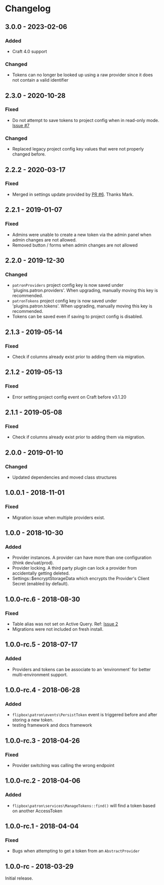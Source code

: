 Changelog
=========
## 3.0.0 - 2023-02-06
### Added
- Craft 4.0 support

### Changed
- Tokens can no longer be looked up using a raw provider since it does not contain a valid identifier


## 2.3.0 - 2020-10-28
### Fixed
- Do not attempt to save tokens to project config when in read-only mode. [Issue #7](https://github.com/flipboxfactory/patron/issues/7)

### Changed
- Replaced legacy project config key values that were not properly changed before.

## 2.2.2 - 2020-03-17
### Fixed
- Merged in settings update provided by [PR #6](https://github.com/flipboxfactory/patron/pull/6).  Thanks Mark.

## 2.2.1 - 2019-01-07
### Fixed
- Admins were unable to create a new token via the admin panel when admin changes are not allowed.  
- Removed button / forms when admin changes are not allowed

## 2.2.0 - 2019-12-30
### Changed
- `patronProviders` project config key is now saved under 'plugins.patron.providers'.  When upgrading, manually moving this key is recommended.
- `patronTokens` project config key is now saved under 'plugins.patron.tokens'.  When upgrading, manually moving this key is recommended.
- Tokens can be saved even if saving to project config is disabled.

## 2.1.3 - 2019-05-14
### Fixed
- Check if columns already exist prior to adding them via migration.

## 2.1.2 - 2019-05-13
### Fixed
- Error setting project config event on Craft before v3.1.20

## 2.1.1 - 2019-05-08
### Fixed
- Check if columns already exist prior to adding them via migration.

## 2.0.0 - 2019-01-10
### Changed
- Updated dependencies and moved class structures

## 1.0.0.1 - 2018-11-01
### Fixed
- Migration issue when multiple providers exist.

## 1.0.0 - 2018-10-30
### Added
- Provider instances.  A provider can have more than one configuration (think dev/uat/prod).
- Provider locking.  A third party plugin can lock a provider from accidentally getting deleted.
- Settings::$encryptStorageData which encrypts the Provider's Client Secret (enabled by default).

## 1.0.0-rc.6 - 2018-08-30
### Fixed
- Table alias was not set on Active Query.  Ref: [Issue 2](https://github.com/flipboxfactory/patron/issues/2)
- Migrations were not included on fresh install.

## 1.0.0-rc.5 - 2018-07-17
### Added
- Providers and tokens can be associate to an 'environment' for better multi-environment support.

## 1.0.0-rc.4 - 2018-06-28
### Added
- `flipbox\patron\events\PersistToken` event is triggered before and after storing a new token. 
- testing framework and docs framework

## 1.0.0-rc.3 - 2018-04-26
### Fixed
- Provider switching was calling the wrong endpoint

## 1.0.0-rc.2 - 2018-04-06
### Added
- `flipbox\patron\services\ManageTokens::find()` will find a token based on another AccessToken

## 1.0.0-rc.1 - 2018-04-04
### Fixed
- Bugs when attempting to get a token from an `AbstractProvider`

## 1.0.0-rc - 2018-03-29
Initial release.
